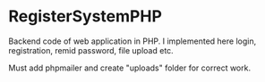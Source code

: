 # RegisterSystemPHP

Backend code of web application in PHP.
I implemented here login, registration, remid password, file upload etc.

Must add phpmailer and create "uploads" folder for correct work.
